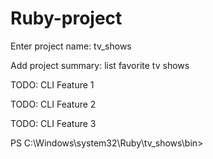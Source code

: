 # Ruby-project

Enter project name: tv_shows

Add project summary: list favorite tv shows

TODO: CLI Feature 1 

TODO: CLI Feature 2 

TODO: CLI Feature 3

PS C:\Windows\system32\Ruby\tv_shows\bin> 
